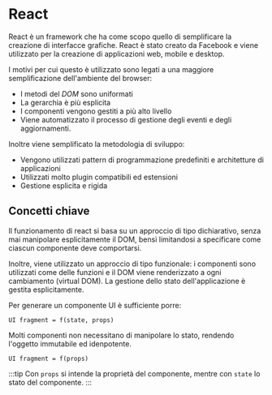 # React

React è un framework che ha come scopo quello di semplificare la creazione di interfacce grafiche. React è stato creato da Facebook e viene utilizzato per la creazione di applicazioni web, mobile e desktop.

I motivi per cui questo è utilizzato sono legati a una maggiore semplificazione dell'ambiente del browser:

- I metodi del _DOM_ sono uniformati
- La gerarchia è più esplicita
- I componenti vengono gestiti a più alto livello
- Viene automatizzato il processo di gestione degli eventi e degli aggiornamenti.

Inoltre viene semplificato la metodologia di sviluppo:

- Vengono utilizzati pattern di programmazione predefiniti e architetture di applicazioni
- Utilizzati molto plugin compatibili ed estensioni
- Gestione esplicita e rigida

## Concetti chiave

Il funzionamento di react si basa su un approccio di tipo dichiarativo, senza mai manipolare esplicitamente il DOM, bensì limitandosi a specificare come ciascun componente deve comportarsi.

Inoltre, viene utilizzato un approccio di tipo funzionale: i componenti sono utilizzati come delle funzioni e il DOM viene renderizzato a ogni cambiamento (virtual DOM). La gestione dello stato dell'applicazione è gestita esplicitamente.

Per generare un componente UI è sufficiente porre:

```text
UI fragment = f(state, props)
```

Molti componenti non necessitano di manipolare lo stato, rendendo l'oggetto immutabile ed idenpotente.

```text
UI fragment = f(props)
```

:::tip
Con `props` si intende la proprietà del componente, mentre con `state` lo stato del componente.
:::
